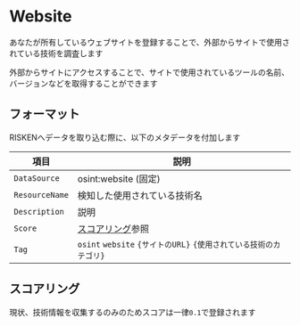 # Website

あなたが所有しているウェブサイトを登録することで、外部からサイトで使用されている技術を調査します

外部からサイトにアクセスすることで、サイトで使用されているツールの名前、バージョンなどを取得することができます

## フォーマット

RISKENへデータを取り込む際に、以下のメタデータを付加します

| 項目            | 説明                                            |
| -------------- | ---------------------------------------------- |
| `DataSource`   | osint:website (固定)                          |
| `ResourceName` | 検知した使用されている技術名                        |
| `Description`  | 説明                                            |
| `Score`        | [スコアリング](/osint/domain_concept/#_2)参照      |
| `Tag`          | `osint` `website` `{サイトのURL}` `{使用されている技術のカテゴリ}` |

## スコアリング

現状、技術情報を収集するのみのためスコアは一律`0.1`で登録されます

